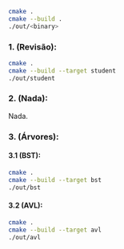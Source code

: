 ``` sh
cmake .
cmake --build .
./out/<binary>
```

### 1. (Revisão):

``` sh
cmake .
cmake --build --target student
./out/student
```

### 2. (Nada):

Nada.

### 3. (Árvores): 

#### 3.1 (BST):

``` sh
cmake .
cmake --build --target bst
./out/bst
```

#### 3.2 (AVL):

``` sh
cmake .
cmake --build --target avl
./out/avl
```
